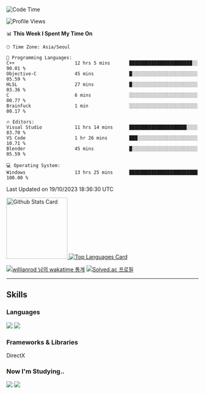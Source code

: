 <!--START_SECTION:waka-->
![Code Time](http://img.shields.io/badge/Code%20Time-647%20hrs%2016%20mins-blue)

![Profile Views](http://img.shields.io/badge/Profile%20Views-0-blue)

📊 **This Week I Spent My Time On** 

```text
🕑︎ Time Zone: Asia/Seoul

💬 Programming Languages: 
C++                      12 hrs 5 mins       ███████████████████████░░   90.01 % 
Objective-C              45 mins             █░░░░░░░░░░░░░░░░░░░░░░░░   05.59 % 
HLSL                     27 mins             █░░░░░░░░░░░░░░░░░░░░░░░░   03.36 % 
C                        6 mins              ░░░░░░░░░░░░░░░░░░░░░░░░░   00.77 % 
Brainfuck                1 min               ░░░░░░░░░░░░░░░░░░░░░░░░░   00.17 % 

🔥 Editors: 
Visual Studio            11 hrs 14 mins      █████████████████████░░░░   83.70 % 
VS Code                  1 hr 26 mins        ███░░░░░░░░░░░░░░░░░░░░░░   10.71 % 
Blender                  45 mins             █░░░░░░░░░░░░░░░░░░░░░░░░   05.59 % 

💻 Operating System: 
Windows                  13 hrs 25 mins      █████████████████████████   100.00 % 
```


 Last Updated on 19/10/2023 18:36:30 UTC
<!--END_SECTION:waka-->


<!-- [![Anurag's github stats](https://github-readme-stats.vercel.app/api?username=heosumin518)](https://github.com/anuraghazra/github-readme-stats) -->

<!-- markdownlint-disable MD033 -->
<a href="https://github.com/anuraghazra/github-readme-stats#github-stats-card">
  <img
    src="https://github-readme-stats.vercel.app/api?username=heosumin518&hide_title=true&show_icons=true&include_all_commits=true&count_private=true&hide_border=true&theme=onedark&title_color=5f4b8b&text_color=f0eee9&icon_color=00abc0"
    alt="Github Stats Card"
    height="160"
  />
</a>
<a href="https://github.com/anuraghazra/github-readme-stats#top-languages-card">
  <img
    src="https://github-readme-stats.vercel.app/api/top-langs?username=heosumin518&hide=css,tex&hide_title=true&layout=compact&langs_count=8&hide_border=true&theme=onedark&title_color=5f4b8b&text_color=f0eee9&icon_color=00abc0"
    alt="Top Languages Card"
  />
</a>

[![willianrod 님의 wakatime 통계](https://github-readme-stats.vercel.app/api/wakatime?username=heosumin518&layout=compact&count_private=true)](https://wakatime.com/@heosumin518) [![Solved.ac
프로필](http://mazassumnida.wtf/api/v2/generate_badge?boj=heosumin)](https://solved.ac/heosumin)


---

## Skills

### Languages

<img src="https://img.shields.io/badge/C-A8B9CC?style=flat-square&logo=C&logoColor=white"/> <img src="https://img.shields.io/badge/C++-00599C?style=flat-square&logo=C%2B%2B&logoColor=white"/>

### Frameworks & Libraries

DirectX

### Now I'm Studying..

<img src="https://img.shields.io/badge/CSharp-239120?style=flat-square&logo=CSharp&logoColor=white"/> <img src="https://img.shields.io/badge/OpenGL-5586A4?style=flat-square&logo=OpenGL&logoColor=white"/>

